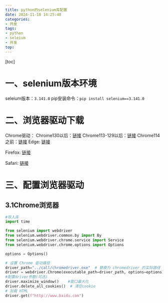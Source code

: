 ```yaml
---
title: python的selenium库配置
date: 2024-11-18 14:25:40
categories: 
- 开发
tags: 
- python
- seleium
- 开发
top: 
---
```

[toc]
# 一、selenium版本环境
seleium版本：`3.141.0`
pip安装命令：`pip install selenium==3.141.0`

# 二、浏览器驱动下载
Chrome驱动：
Chrome130以后：[链接](https://googlechromelabs.github.io/chrome-for-testing/#stable)
Chrome113-129以后：[链接](https://googlechromelabs.github.io/chrome-for-testing/known-good-versions-with-downloads.json)
Chrome114之前：[链接](https://chromedriver.storage.googleapis.com/index.html)
Edge:
[链接](https://developer.microsoft.com/en-us/microsoft-edge/tools/webdriver/)

Firefox:
[链接](https://github.com/mozilla/geckodriver/releases)

Safari:
[链接](https://webkit.org/blog/6900/webdriver-support-in-safari-10/)
# 三、配置浏览器驱动
## 3.1Chrome浏览器

``` python
#导入库
import time

from selenium import webdriver
from selenium.webdriver.common.by import By
from selenium.webdriver.chrome.service import Service
from selenium.webdriver.chrome.options import Options

options = Options()

# 设置 Chrome 驱动路径
driver_path="../call/chromedriver.exe"  # 替换为 chromedriver 的实际路径
driver = webdriver.Chrome(executable_path=driver_path, options=options)
#配置driver参数(可选)
driver.maximize_window()    #窗口最大化
driver.delete_all_cookies()  # 清空cookie
# 加载 HTML
driver.get(f"http://www.baidu.com")


```